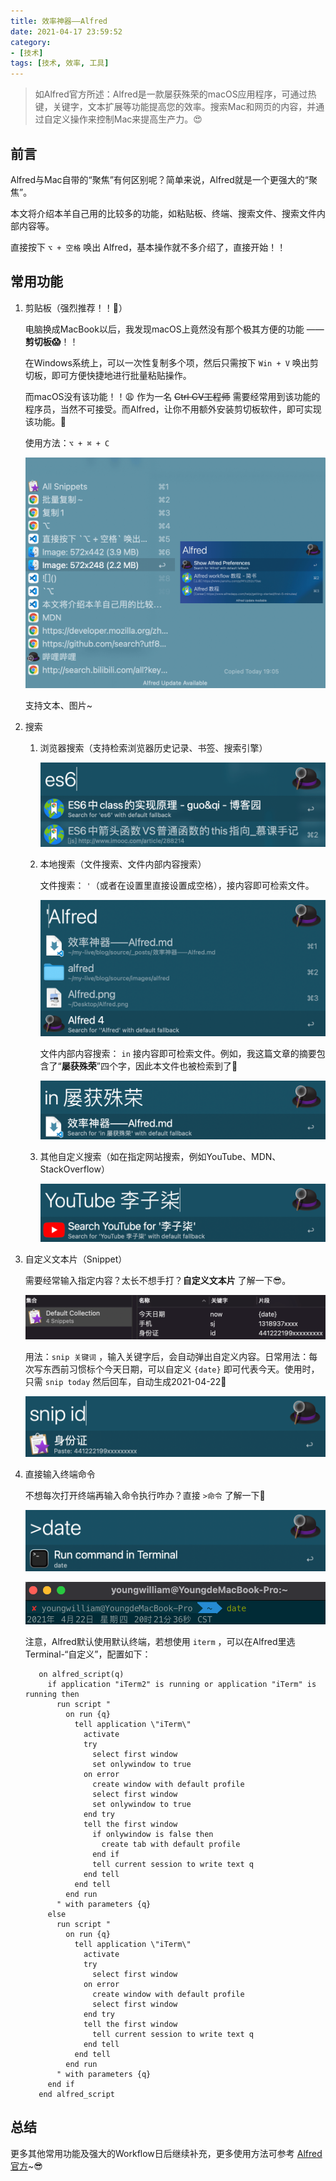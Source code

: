 ```yaml
---
title: 效率神器——Alfred
date: 2021-04-17 23:59:52
category: 
- [技术]
tags: [技术, 效率, 工具]
---
```


> 如Alfred官方所述：Alfred是一款屡获殊荣的macOS应用程序，可通过热键，关键字，文本扩展等功能提高您的效率。搜索Mac和网页的内容，并通过自定义操作来控制Mac来提高生产力。😍

<!-- more -->

## 前言

Alfred与Mac自带的“聚焦”有何区别呢？简单来说，Alfred就是一个更强大的“聚焦”。

本文将介绍本羊自己用的比较多的功能，如粘贴板、终端、搜索文件、搜索文件内部内容等。

直接按下 `⌥ + 空格` 唤出 Alfred，基本操作就不多介绍了，直接开始！！

## 常用功能

1. 剪贴板（强烈推荐！！🤩）

   电脑换成MacBook以后，我发现macOS上竟然没有那个极其方便的功能 —— **剪切板😱**！！

   在Windows系统上，可以一次性复制多个项，然后只需按下 `Win + V` 唤出剪切板，即可方便快捷地进行批量粘贴操作。

   而macOS没有该功能！！😩 作为一名 ~~Ctrl CV工程师~~ 需要经常用到该功能的程序员，当然不可接受。而Alfred，让你不用额外安装剪切板软件，即可实现该功能。🤩

   使用方法：`⌥ + ⌘ + C`

   ![剪切板](/images/alfred/clipboard.png)

   支持文本、图片~

2. 搜索

   1. 浏览器搜索（支持检索浏览器历史记录、书签、搜索引擎）

      ![浏览器搜索](/images/alfred/browser-search.png)

   2. 本地搜索（文件搜索、文件内部内容搜索）

      文件搜索： `'`（或者在设置里直接设置成空格），接内容即可检索文件。

      ![文件搜索](/images/alfred/file-search.png)

      文件内部内容搜索： `in` 接内容即可检索文件。例如，我这篇文章的摘要包含了“**屡获殊荣**”四个字，因此本文件也被检索到了🤩

      ![文件内容搜索](/images/alfred/in-search.png)

   3. 其他自定义搜索（如在指定网站搜索，例如YouTube、MDN、StackOverflow）

      ![油管搜索李子柒🤩](/images/alfred/YouTube-search.png)

3. 自定义文本片（Snippet）

   需要经常输入指定内容？太长不想手打？**自定义文本片** 了解一下😎。

   ![用法非常简单](/images/alfred/snp-setting.png)

   用法：`snip 关键词` ，输入关键字后，会自动弹出自定义内容。日常用法：每次写东西前习惯标个今天日期，可以自定义 `{date}` 即可代表今天。使用时，只需 `snip today` 然后回车，自动生成2021-04-22🤩

   ![身份证太长不想输咋办](/images/alfred/snp-id.png)

4. 直接输入终端命令

   不想每次打开终端再输入命令执行咋办？直接 `>命令` 了解一下🤩

   ![直接执行命令](/images/alfred/alfred-terminal.png)

   ![效果](/images/alfred/terminal-date.png)

   注意，Alfred默认使用默认终端，若想使用 `iterm` ，可以在Alfred里选Terminal-“自定义”，配置如下：

   ``` AppleScript
      on alfred_script(q)
        if application "iTerm2" is running or application "iTerm" is running then
          run script "
            on run {q}
              tell application \"iTerm\"
                activate
                try
                  select first window
                  set onlywindow to true
                on error
                  create window with default profile
                  select first window
                  set onlywindow to true
                end try
                tell the first window
                  if onlywindow is false then
                    create tab with default profile
                  end if
                  tell current session to write text q
                end tell
              end tell
            end run
          " with parameters {q}
        else
          run script "
            on run {q}
              tell application \"iTerm\"
                activate
                try
                  select first window
                on error
                  create window with default profile
                  select first window
                end try
                tell the first window
                  tell current session to write text q
                end tell
              end tell
            end run
          " with parameters {q}
        end if
      end alfred_script
   ```

## 总结

更多其他常用功能及强大的Workflow日后继续补充，更多使用方法可参考 [Alfred官方](https://www.alfredapp.com/)~😎
